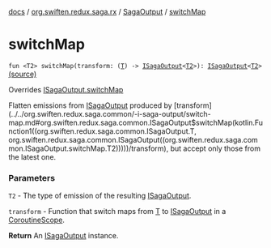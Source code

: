 [docs](../../index.md) / [org.swiften.redux.saga.rx](../index.md) / [SagaOutput](index.md) / [switchMap](./switch-map.md)

# switchMap

`fun <T2> switchMap(transform: (`[`T`](index.md#T)`) -> `[`ISagaOutput`](../../org.swiften.redux.saga.common/-i-saga-output/index.md)`<`[`T2`](switch-map.md#T2)`>): `[`ISagaOutput`](../../org.swiften.redux.saga.common/-i-saga-output/index.md)`<`[`T2`](switch-map.md#T2)`>` [(source)](https://github.com/protoman92/KotlinRedux/tree/master/common/common-rx-saga/src/main/kotlin/org/swiften/redux/saga/rx/RxSaga.kt#L58)

Overrides [ISagaOutput.switchMap](../../org.swiften.redux.saga.common/-i-saga-output/switch-map.md)

Flatten emissions from [ISagaOutput](../../org.swiften.redux.saga.common/-i-saga-output/index.md) produced by [transform](../../org.swiften.redux.saga.common/-i-saga-output/switch-map.md#org.swiften.redux.saga.common.ISagaOutput$switchMap(kotlin.Function1((org.swiften.redux.saga.common.ISagaOutput.T, org.swiften.redux.saga.common.ISagaOutput((org.swiften.redux.saga.common.ISagaOutput.switchMap.T2)))))/transform), but accept only those from
the latest one.

### Parameters

`T2` - The type of emission of the resulting [ISagaOutput](../../org.swiften.redux.saga.common/-i-saga-output/index.md).

`transform` - Function that switch maps from [T](../../org.swiften.redux.saga.common/-i-saga-output/index.md#T) to [ISagaOutput](../../org.swiften.redux.saga.common/-i-saga-output/index.md) in a [CoroutineScope](#).

**Return**
An [ISagaOutput](../../org.swiften.redux.saga.common/-i-saga-output/index.md) instance.

